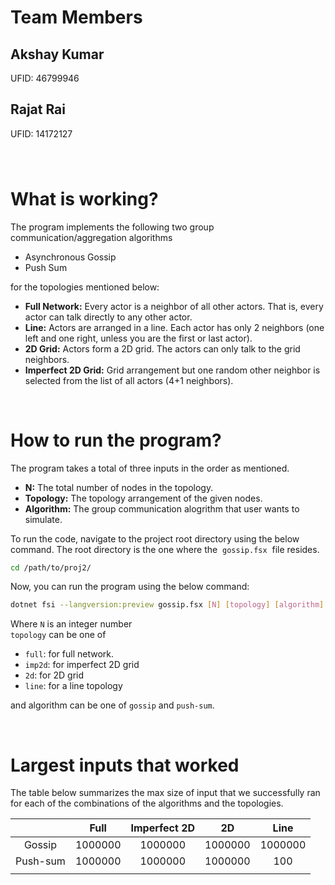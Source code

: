 [//]: # (Defining some variables here.)
[1]: gossip.fsx

# Team Members
## Akshay Kumar
UFID: 46799946
## Rajat Rai
UFID: 14172127

### 
###
</br>

# What is working?
The program implements the following two group communication/aggregation algorithms
* Asynchronous Gossip
* Push Sum

for the topologies mentioned below:
* **Full Network:** Every actor is a neighbor of all other actors. That is, every
actor can talk directly to any other actor.
* **Line:** Actors are arranged in a line. Each actor has only 2 neighbors (one
left and one right, unless you are the first or last actor).
* **2D Grid:** Actors form a 2D grid. The actors can only talk to the grid
neighbors.
* **Imperfect 2D Grid:** Grid arrangement but one random other neighbor
is selected from the list of all actors (4+1 neighbors).

</br>

# How to run the program?
The program takes a total of three inputs in the order as mentioned.
* **N:** The total number of nodes in the topology.
* **Topology:** The topology arrangement of the given nodes.
* **Algorithm:** The group communication alogrithm that user wants to simulate.

To run the code, navigate to the project root directory using the below command. The root directory is the one where the &nbsp;`gossip.fsx`&nbsp; file resides.

```bash
cd /path/to/proj2/
```
Now, you can run the program using the below command:

```bash
dotnet fsi --langversion:preview gossip.fsx [N] [topology] [algorithm]
```
Where `N` is an integer number </br>
`topology` can be one of 
* `full`: for full network.
* `imp2d`: for imperfect 2D grid
* `2d`: for 2D grid
* `line`: for a line topology

and algorithm can be one of `gossip` and `push-sum`.

</br>

# Largest inputs that worked

The table below summarizes the max size of input that we successfully ran for each of the combinations of the algorithms and the topologies.

|          |   Full  | Imperfect 2D |    2D   |   Line  |
|:--------:|:-------:|:------------:|:-------:|:-------:|
|  Gossip  | 1000000 |    1000000   | 1000000 | 1000000 |
| Push-sum | 1000000 |    1000000   | 1000000 |   100   |
|          |         |              |         |         |

